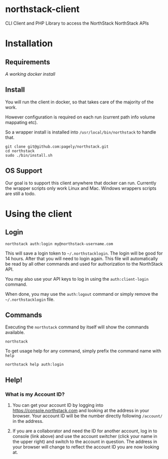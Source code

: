 # northstack-client
CLI Client and PHP Library to access the NorthStack NorthStack APIs

# Installation

## Requirements
*A working docker install*

## Install
You will run the client in docker, so that takes care of the majority of the work.

However configuration is required on each run (current path info volume mappating etc).

So a wrapper install is installed into `/usr/local/bin/northstack` to handle that.

```
git clone git@github.com:pagely/northstack.git
cd northstack
sudo ./bin/install.sh
```

## OS Support

Our goal is to support this client anywhere that docker can run.  Currently the
wrapper scripts only work Linux and Mac.  Windows wrappers scripts are still a todo.

# Using the client

## Login
```
northstack auth:login my@northstack-username.com
```

This will save a login token to `~/.northstacklogin`. The login will be good for 14 hours.  After that you will need to login again.
This file will automatically be read by all other commands and used for authorization
to the NorthStack API.

You may also use your API keys to log in using the `auth:client-login` command.

When done, you may use the `auth:logout` command or simply remove the `~/.northstacklogin` file.

## Commands

Executing the `northstack` command by itself will show the commands available.
```
northstack
```

To get usage help for any command, simply prefix the command name with `help`
```
northstack help auth:login
```

## Help!

### What is my Account ID?
1. You can get your account ID by logging into https://console.northstack.com and
looking at the address in your browser. Your account ID will be the number directly following `/account/` in the address.

2. If you are a collaborator and need the ID for another account, log in to console (link above) and use the account switcher
(click your name in the upper right) and switch to the account in question. The address in your browser
will change to reflect the account ID you are now looking at.
